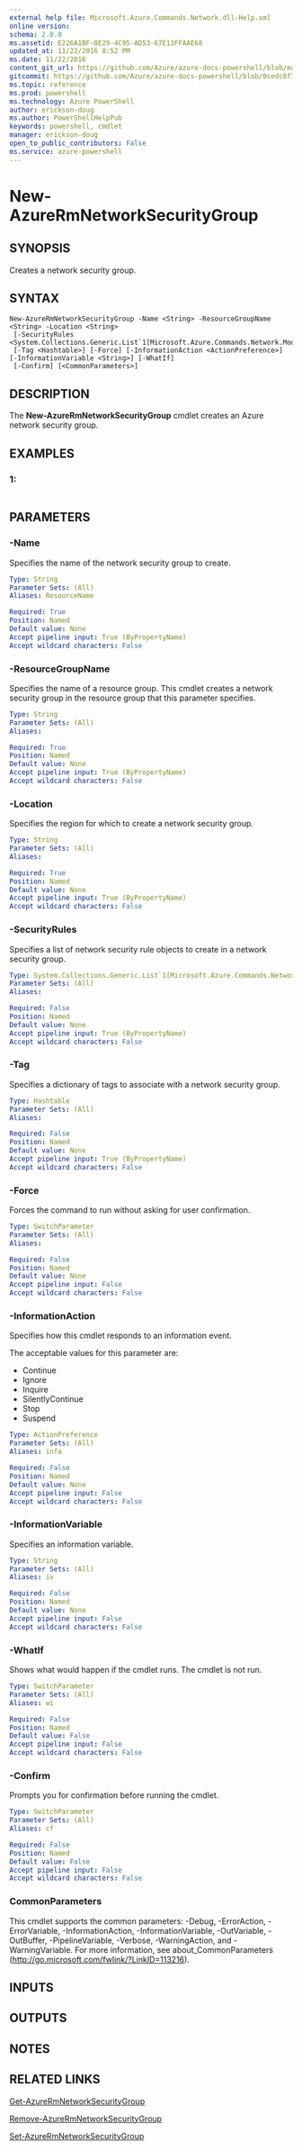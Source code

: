 ```yaml
---
external help file: Microsoft.Azure.Commands.Network.dll-Help.xml
online version: 
schema: 2.0.0
ms.assetid: E226A1BF-8E29-4C95-AD53-67E13FFAAE68
updated_at: 11/22/2016 8:52 PM
ms.date: 11/22/2016
content_git_url: https://github.com/Azure/azure-docs-powershell/blob/master/azureps-cmdlets-docs/ResourceManager/AzureRM.Network/v2.1.0/New-AzureRmNetworkSecurityGroup.md
gitcommit: https://github.com/Azure/azure-docs-powershell/blob/0cedc8f73bc96cf5ac4c69144e17b3de601fd3cc/azureps-cmdlets-docs/ResourceManager/AzureRM.Network/v2.1.0/New-AzureRmNetworkSecurityGroup.md
ms.topic: reference
ms.prod: powershell
ms.technology: Azure PowerShell
author: erickson-doug
ms.author: PowerShellHelpPub
keywords: powershell, cmdlet
manager: erickson-doug
open_to_public_contributors: False
ms.service: azure-powershell
---
```


# New-AzureRmNetworkSecurityGroup

## SYNOPSIS
Creates a network security group.

## SYNTAX

```
New-AzureRmNetworkSecurityGroup -Name <String> -ResourceGroupName <String> -Location <String>
 [-SecurityRules <System.Collections.Generic.List`1[Microsoft.Azure.Commands.Network.Models.PSSecurityRule]>]
 [-Tag <Hashtable>] [-Force] [-InformationAction <ActionPreference>] [-InformationVariable <String>] [-WhatIf]
 [-Confirm] [<CommonParameters>]
```

## DESCRIPTION
The **New-AzureRmNetworkSecurityGroup** cmdlet creates an Azure network security group.

## EXAMPLES

### 1:
```

```

## PARAMETERS

### -Name
Specifies the name of the network security group to create.

```yaml
Type: String
Parameter Sets: (All)
Aliases: ResourceName

Required: True
Position: Named
Default value: None
Accept pipeline input: True (ByPropertyName)
Accept wildcard characters: False
```

### -ResourceGroupName
Specifies the name of a resource group.
This cmdlet creates a network security group in the resource group that this parameter specifies.

```yaml
Type: String
Parameter Sets: (All)
Aliases: 

Required: True
Position: Named
Default value: None
Accept pipeline input: True (ByPropertyName)
Accept wildcard characters: False
```

### -Location
Specifies the region for which to create a network security group.

```yaml
Type: String
Parameter Sets: (All)
Aliases: 

Required: True
Position: Named
Default value: None
Accept pipeline input: True (ByPropertyName)
Accept wildcard characters: False
```

### -SecurityRules
Specifies a list of network security rule objects to create in a network security group.

```yaml
Type: System.Collections.Generic.List`1[Microsoft.Azure.Commands.Network.Models.PSSecurityRule]
Parameter Sets: (All)
Aliases: 

Required: False
Position: Named
Default value: None
Accept pipeline input: True (ByPropertyName)
Accept wildcard characters: False
```

### -Tag
Specifies a dictionary of tags to associate with a network security group.

```yaml
Type: Hashtable
Parameter Sets: (All)
Aliases: 

Required: False
Position: Named
Default value: None
Accept pipeline input: True (ByPropertyName)
Accept wildcard characters: False
```

### -Force
Forces the command to run without asking for user confirmation.

```yaml
Type: SwitchParameter
Parameter Sets: (All)
Aliases: 

Required: False
Position: Named
Default value: None
Accept pipeline input: False
Accept wildcard characters: False
```

### -InformationAction
Specifies how this cmdlet responds to an information event.

The acceptable values for this parameter are:

- Continue
- Ignore
- Inquire
- SilentlyContinue
- Stop
- Suspend

```yaml
Type: ActionPreference
Parameter Sets: (All)
Aliases: infa

Required: False
Position: Named
Default value: None
Accept pipeline input: False
Accept wildcard characters: False
```

### -InformationVariable
Specifies an information variable.

```yaml
Type: String
Parameter Sets: (All)
Aliases: iv

Required: False
Position: Named
Default value: None
Accept pipeline input: False
Accept wildcard characters: False
```

### -WhatIf
Shows what would happen if the cmdlet runs.
The cmdlet is not run.

```yaml
Type: SwitchParameter
Parameter Sets: (All)
Aliases: wi

Required: False
Position: Named
Default value: False
Accept pipeline input: False
Accept wildcard characters: False
```

### -Confirm
Prompts you for confirmation before running the cmdlet.

```yaml
Type: SwitchParameter
Parameter Sets: (All)
Aliases: cf

Required: False
Position: Named
Default value: False
Accept pipeline input: False
Accept wildcard characters: False
```

### CommonParameters
This cmdlet supports the common parameters: -Debug, -ErrorAction, -ErrorVariable, -InformationAction, -InformationVariable, -OutVariable, -OutBuffer, -PipelineVariable, -Verbose, -WarningAction, and -WarningVariable. For more information, see about_CommonParameters (http://go.microsoft.com/fwlink/?LinkID=113216).

## INPUTS

## OUTPUTS

## NOTES

## RELATED LINKS

[Get-AzureRmNetworkSecurityGroup](xref:ResourceManager/AzureRM.Network/v2.1.0/Get-AzureRmNetworkSecurityGroup.md)

[Remove-AzureRmNetworkSecurityGroup](xref:ResourceManager/AzureRM.Network/v2.1.0/Remove-AzureRmNetworkSecurityGroup.md)

[Set-AzureRmNetworkSecurityGroup](xref:ResourceManager/AzureRM.Network/v2.1.0/Set-AzureRmNetworkSecurityGroup.md)


